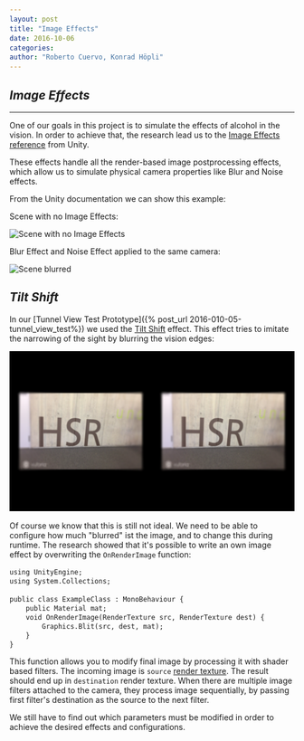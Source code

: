 ```yaml
---
layout: post
title: "Image Effects"
date: 2016-10-06
categories:
author: "Roberto Cuervo, Konrad Höpli"
---
```


## *Image Effects*

---

One of our goals in this project is to simulate the effects of alcohol in the vision. In order to achieve that, the research lead us to the [Image Effects reference](https://docs.unity3d.com/Manual/comp-ImageEffects.html) from Unity. 

These effects handle all the render-based image postprocessing effects, which allow us to simulate physical camera properties like Blur and Noise effects. 

From the Unity documentation we can show this example:

Scene with no Image Effects:

![Scene with no Image Effects](https://docs.unity3d.com/uploads/Main/FxNone.png)

Blur Effect and Noise Effect applied to the same camera:

![Scene blurred](https://docs.unity3d.com/uploads/Main/FxBlurNoise.png)



## *Tilt Shift*

In our  [Tunnel View Test Prototype]({% post_url 2016-010-05-tunnel_view_test%}) we used the [Tilt Shift](https://docs.unity3d.com/Manual/script-TiltShiftHdr.html) effect. This effect tries to imitate the narrowing of the sight by blurring the vision edges:

![Tunnel Test Screenshot](/media/tunnel_test.png "Tunnel Test" )

Of course we know that this is still not ideal. We need to be able to configure how much "blurred" ist the image, and to change this during runtime. The research showed that it's possible to write an own image effect by overwriting the ```OnRenderImage``` function:

```
using UnityEngine;
using System.Collections;

public class ExampleClass : MonoBehaviour {
    public Material mat;
    void OnRenderImage(RenderTexture src, RenderTexture dest) {
        Graphics.Blit(src, dest, mat);
    }
}
```

This function allows you to modify final image by processing it with shader based filters. The incoming image is `source` [render texture](https://docs.unity3d.com/Manual/class-RenderTexture.html). The result should end up in `destination` render texture. When there are multiple image filters attached to the camera, they process image sequentially, by passing first filter's destination as the source to the next filter. 

We still have to find out which parameters must be modified in order to achieve the desired effects and configurations.
